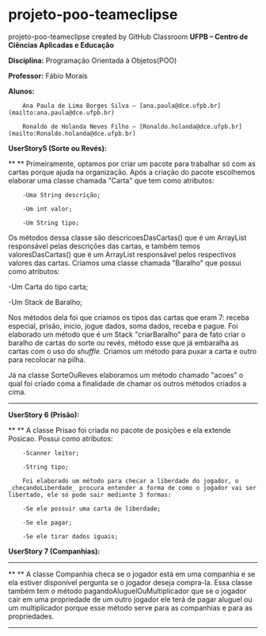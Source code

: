 # projeto-poo-teameclipse
projeto-poo-teameclipse created by GitHub Classroom
**UFPB – Centro de Ciências Aplicadas e Educação**

**Disciplina:** Programação Orientada à Objetos(POO)

**Professor:** Fábio Morais

**Alunos:**

        Ana Paula de Lima Borges Silva – [ana.paula@dce.ufpb.br](mailto:ana.paula@dce.ufpb.br)

        Ronaldo de Holanda Neves Filho – [Ronaldo.holanda@dce.ufpb.br](mailto:Ronaldo.holanda@dce.ufpb.br)



**UserStory5 (Sorte ou Revés):**

**       ** Primeiramente, optamos por criar um pacote para trabalhar só com as cartas porque ajuda na organização. Após a criação do pacote escolhemos elaborar uma classe chamada &quot;Carta&quot; que tem como atributos:

        -Uma String descrição;

        -Um int valor;

        -Um String tipo;

Os métodos dessa classe são descricoesDasCartas() que é um ArrayList responsável pelas descrições das cartas, e também temos valoresDasCartas() que é um ArrayList responsável pelos respectivos valores das cartas. Criamos uma classe chamada &quot;Baralho&quot; que possui como atributos:

-Um Carta do tipo carta;

-Um Stack de Baralho;

Nos métodos dela foi que criamos os tipos das cartas que eram 7: receba especial, prisão, inicio, jogue dados, soma dados, receba e pague. Foi elaborado um método que é um Stack &quot;criarBaralho&quot; para de fato criar o baralho de cartas do sorte ou revés, método esse que já embaralha as cartas com o uso do _shuffle._ Criamos um método para puxar a carta e outro para recolocar na pilha.

Já na classe SorteOuReves elaboramos um método chamado &quot;acoes&quot; o qual foi criado coma a finalidade de chamar os outros métodos criados a cima.



**       **

**UserStory 6 (Prisão):**

**       ** A classe Prisao foi criada no pacote de posições e ela extende Posicao. Possui como atributos:

        -Scanner leitor;

        -String tipo;

        Foi elaborado um método para checar a liberdade do jogador, o _checandoLiberdade_ procura entender a forma de como o jogador vai ser libertado, ele só pode sair mediante 3 formas:

        -Se ele possuir uma carta de liberdade;

        -Se ele pagar;

        -Se ele tirar dados iguais;

**UserStory 7 (Companhias):**

**       **

**       ** A classe Companhia checa se o jogador está em uma companhia e se ela estiver disponível pergunta se o jogador deseja compra-la. Essa classe também tem o método pagandoAluguelOuMultiplicador que se o jogador cair em uma propriedade de um outro jogador ele terá de pagar aluguel ou um multiplicador porque esse método serve para as companhias e para as propriedades.

**       **
